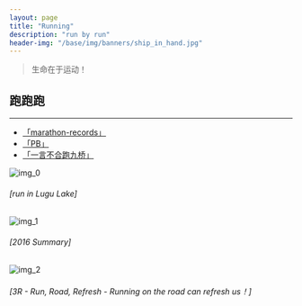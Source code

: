 ```yaml
---
layout: page
title: "Running"
description: "run by run"
header-img: "/base/img/banners/ship_in_hand.jpg"
---
```


>生命在于运动！

## 跑跑跑

---

* [<u>「marathon-records」</u>](/runningabout/marathon-records)
* [<u>「PB」</u>](/runningabout/pb)
* [<u>「一言不合跑九桥」</u>](/runningabout/9)

![img_0][]
 
###### [run in Lugu Lake]

![img_1][]

###### [2016 Summary]

![img_2][]

###### [3R - Run, Road, Refresh - Running on the road can refresh us！]


[img_0]:{{site.img_url}}/other/runningabout/luguhu.jpg
[img_1]:{{site.img_url}}/other/runningabout/2016.jpg
[img_2]:{{site.img_url}}/other/runningabout/3R_banner.jpg
